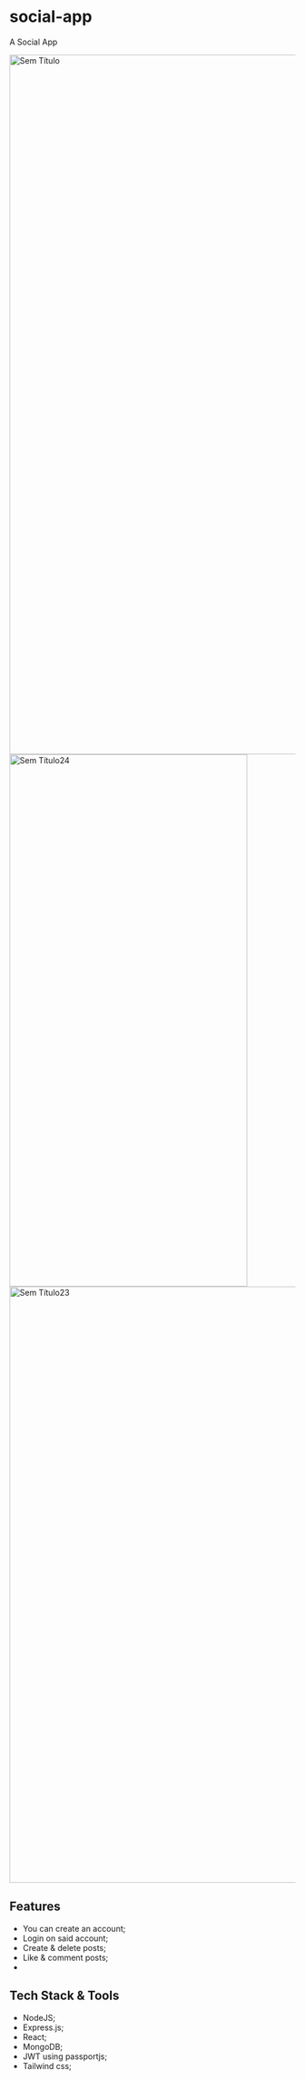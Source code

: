 # social-app

A Social App

<img width="1226" height="1232" alt="Sem Título" src="https://github.com/user-attachments/assets/644151bb-3de3-4545-ba68-3f2d5526c5ca" />
<img width="419" height="937" alt="Sem Título24" src="https://github.com/user-attachments/assets/8c535157-299b-4870-bcc9-e0f6667be170" />
<img width="564" height="1050" alt="Sem Título23" src="https://github.com/user-attachments/assets/83cabb96-f237-4333-9397-7908724a603b" />

## Features
- You can create an account;
- Login on said account;
- Create & delete posts;
- Like & comment posts;
- 
## Tech Stack & Tools
- NodeJS;
- Express.js;
- React;
- MongoDB;
- JWT using passportjs;
- Tailwind css;
